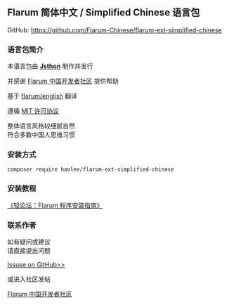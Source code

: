 ## Flarum 简体中文 / Simplified Chinese 语言包

GitHub: https://github.com/Flarum-Chinese/flarum-ext-simplified-chinese

### 语言包简介

本语言包由 **[Jsthon](https://jsthon.com/)** 制作并发行

并感谢 [Flarum 中国开发者社区](http://flarum.org.cn) 提供帮助

基于 [flarum/english](https://github.com/flarum/flarum-ext-english) 翻译

遵循 [MIT 许可协议](http://opensource.org/licenses/mit-license.php)

整体语言风格较细腻自然  
符合多数中国人思维习惯


### 安装方式

    composer require haolee/flarum-ext-simplified-chinese


### 安装教程

[《轻论坛：Flarum 程序安装指南》](https://jsthon.com/flarum-installation-guide/)

### 联系作者
如有疑问或建议  
请直接提出问题  

[Issuse on GitHub>>](https://github.com/Flarum-Chinese/flarum-ext-simplified-chinese/issues)  

或进入社区发帖

[Flarum 中国开发者社区](http://discuss.flarum.org.cn)
